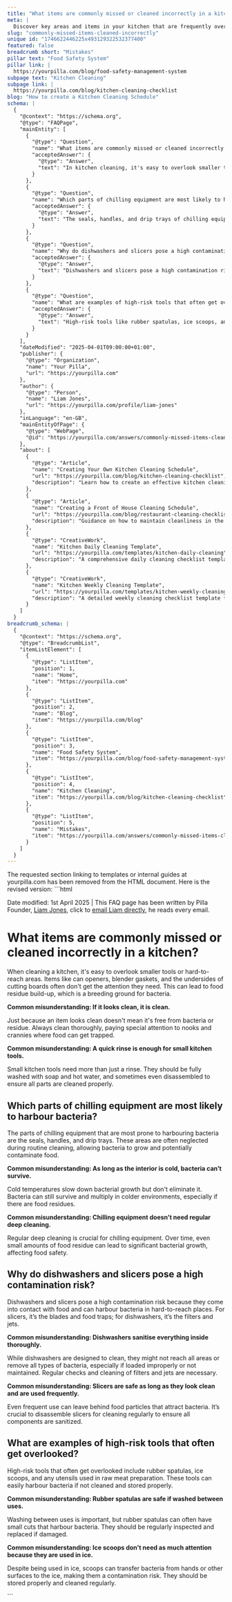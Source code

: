 ```yaml
---
title: "What items are commonly missed or cleaned incorrectly in a kitchen?"
meta: |
  Discover key areas and items in your kitchen that are frequently overlooked during cleaning, raising the risk of bacterial contamination.
slug: "commonly-missed-items-cleaned-incorrectly"
unique id: "1746622446225x493129322532377400"
featured: false
breadcrumb short: "Mistakes"
pillar text: "Food Safety System"
pillar link: |
  https://yourpilla.com/blog/food-safety-management-system
subpage text: "Kitchen Cleaning"
subpage link: |
  https://yourpilla.com/blog/kitchen-cleaning-checklist
blog: "How to create a Kitchen Cleaning Schedule"
schema: |
  {
    "@context": "https://schema.org",
    "@type": "FAQPage",
    "mainEntity": [
      {
        "@type": "Question",
        "name": "What items are commonly missed or cleaned incorrectly in a kitchen?",
        "acceptedAnswer": {
          "@type": "Answer",
          "text": "In kitchen cleaning, it's easy to overlook smaller tools and hard-to-reach areas such as can openers, blender gaskets, and the undersides of cutting boards. These areas can accumulate food residue and breed bacteria. Always clean thoroughly, particularly in the nooks and crannies where food can get trapped."
        }
      },
      {
        "@type": "Question",
        "name": "Which parts of chilling equipment are most likely to harbour bacteria?",
        "acceptedAnswer": {
          "@type": "Answer",
          "text": "The seals, handles, and drip trays of chilling equipment are most prone to harbouring bacteria, often neglected during routine cleanings. Regular deep cleaning is crucial, as cold temperatures do not eliminate bacteria but simply slow their growth."
        }
      },
      {
        "@type": "Question",
        "name": "Why do dishwashers and slicers pose a high contamination risk?",
        "acceptedAnswer": {
          "@type": "Answer",
          "text": "Dishwashers and slicers pose a high contamination risk due to their contact with food and the presence of hard-to-reach areas where bacteria can accumulate, such as blades and food traps in slicers and filters and jets in dishwashers. Regular maintenance and thorough cleaning of these areas are necessary."
        }
      },
      {
        "@type": "Question",
        "name": "What are examples of high-risk tools that often get overlooked?",
        "acceptedAnswer": {
          "@type": "Answer",
          "text": "High-risk tools like rubber spatulas, ice scoops, and utensils used in raw meat preparation often get overlooked. These tools must be cleaned and stored properly, regularly inspected, and replaced if damaged to reduce contamination risks."
        }
      }
    ],
    "dateModified": "2025-04-01T09:00:00+01:00",
    "publisher": {
      "@type": "Organization",
      "name": "Your Pilla",
      "url": "https://yourpilla.com"
    },
    "author": {
      "@type": "Person",
      "name": "Liam Jones",
      "url": "https://yourpilla.com/profile/liam-jones"
    },
    "inLanguage": "en-GB",
    "mainEntityOfPage": {
      "@type": "WebPage",
      "@id": "https://yourpilla.com/answers/commonly-missed-items-cleaned-incorrectly"
    },
    "about": [
      {
        "@type": "Article",
        "name": "Creating Your Own Kitchen Cleaning Schedule",
        "url": "https://yourpilla.com/blog/kitchen-cleaning-checklist",
        "description": "Learn how to create an effective kitchen cleaning schedule tailored to your needs."
      },
      {
        "@type": "Article",
        "name": "Creating a Front of House Cleaning Schedule",
        "url": "https://yourpilla.com/blog/restaurant-cleaning-checklists",
        "description": "Guidance on how to maintain cleanliness in the front of house areas in a restaurant."
      },
      {
        "@type": "CreativeWork",
        "name": "Kitchen Daily Cleaning Template",
        "url": "https://yourpilla.com/templates/kitchen-daily-cleaning",
        "description": "A comprehensive daily cleaning checklist template for kitchens."
      },
      {
        "@type": "CreativeWork",
        "name": "Kitchen Weekly Cleaning Template",
        "url": "https://yourpilla.com/templates/kitchen-weekly-cleaning",
        "description": "A detailed weekly cleaning checklist template for kitchen maintenance."
      }
    ]
  }
breadcrumb_schema: |
  {
    "@context": "https://schema.org",
    "@type": "BreadcrumbList",
    "itemListElement": [
      {
        "@type": "ListItem",
        "position": 1,
        "name": "Home",
        "item": "https://yourpilla.com"
      },
      {
        "@type": "ListItem",
        "position": 2,
        "name": "Blog",
        "item": "https://yourpilla.com/blog"
      },
      {
        "@type": "ListItem",
        "position": 3,
        "name": "Food Safety System",
        "item": "https://yourpilla.com/blog/food-safety-management-system"
      },
      {
        "@type": "ListItem",
        "position": 4,
        "name": "Kitchen Cleaning",
        "item": "https://yourpilla.com/blog/kitchen-cleaning-checklist"
      },
      {
        "@type": "ListItem",
        "position": 5,
        "name": "Mistakes",
        "item": "https://yourpilla.com/answers/commonly-missed-items-cleaned-incorrectly"
      }
    ]
  }
---
```


The requested section linking to templates or internal guides at yourpilla.com has been removed from the HTML document. Here is the revised version: \`\`\`html

Date modified: 1st April 2025 | This FAQ page has been written by Pilla Founder, [Liam Jones](https://yourpilla.com/profile/liam-jones), click to [email Liam directly](https://mailto:liam@yourpilla.com), he reads every email.

# What items are commonly missed or cleaned incorrectly in a kitchen?

When cleaning a kitchen, it's easy to overlook smaller tools or hard-to-reach areas. Items like can openers, blender gaskets, and the undersides of cutting boards often don't get the attention they need. This can lead to food residue build-up, which is a breeding ground for bacteria.

**Common misunderstanding: If it looks clean, it is clean.**

Just because an item looks clean doesn't mean it's free from bacteria or residue. Always clean thoroughly, paying special attention to nooks and crannies where food can get trapped.

**Common misunderstanding: A quick rinse is enough for small kitchen tools.**

Small kitchen tools need more than just a rinse. They should be fully washed with soap and hot water, and sometimes even disassembled to ensure all parts are cleaned properly.

## Which parts of chilling equipment are most likely to harbour bacteria?

The parts of chilling equipment that are most prone to harbouring bacteria are the seals, handles, and drip trays. These areas are often neglected during routine cleaning, allowing bacteria to grow and potentially contaminate food.

**Common misunderstanding: As long as the interior is cold, bacteria can’t survive.**

Cold temperatures slow down bacterial growth but don't eliminate it. Bacteria can still survive and multiply in colder environments, especially if there are food residues.

**Common misunderstanding: Chilling equipment doesn’t need regular deep cleaning.**

Regular deep cleaning is crucial for chilling equipment. Over time, even small amounts of food residue can lead to significant bacterial growth, affecting food safety.

## Why do dishwashers and slicers pose a high contamination risk?

Dishwashers and slicers pose a high contamination risk because they come into contact with food and can harbour bacteria in hard-to-reach places. For slicers, it’s the blades and food traps; for dishwashers, it’s the filters and jets.

**Common misunderstanding: Dishwashers sanitise everything inside thoroughly.**

While dishwashers are designed to clean, they might not reach all areas or remove all types of bacteria, especially if loaded improperly or not maintained. Regular checks and cleaning of filters and jets are necessary.

**Common misunderstanding: Slicers are safe as long as they look clean and are used frequently.**

Even frequent use can leave behind food particles that attract bacteria. It’s crucial to disassemble slicers for cleaning regularly to ensure all components are sanitized.

## What are examples of high-risk tools that often get overlooked?

High-risk tools that often get overlooked include rubber spatulas, ice scoops, and any utensils used in raw meat preparation. These tools can easily harbour bacteria if not cleaned and stored properly.

**Common misunderstanding: Rubber spatulas are safe if washed between uses.**

Washing between uses is important, but rubber spatulas can often have small cuts that harbour bacteria. They should be regularly inspected and replaced if damaged.

**Common misunderstanding: Ice scoops don’t need as much attention because they are used in ice.**

Despite being used in ice, scoops can transfer bacteria from hands or other surfaces to the ice, making them a contamination risk. They should be stored properly and cleaned regularly.

\`\`\`